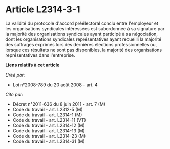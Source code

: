 # Article L2314-3-1

La validité du protocole d'accord préélectoral conclu entre l'employeur et les organisations syndicales intéressées est
subordonnée à sa signature par la majorité des organisations syndicales ayant participé à sa négociation, dont les
organisations syndicales représentatives ayant recueilli la majorité des suffrages exprimés lors des dernières élections
professionnelles ou, lorsque ces résultats ne sont pas disponibles, la majorité des organisations représentatives dans
l'entreprise.

**Liens relatifs à cet article**

_Créé par_:

  - Loi n°2008-789 du 20 août 2008 - art. 4

_Cité par_:

  - Décret n°2011-636 du 8 juin 2011 - art. 7 (M)
  - Code du travail - art. L2312-5 (M)
  - Code du travail - art. L2314-1 (M)
  - Code du travail - art. L2314-11 (VT)
  - Code du travail - art. L2314-12 (M)
  - Code du travail - art. L2314-13 (M)
  - Code du travail - art. L2314-23 (M)
  - Code du travail - art. L2314-31 (M)
